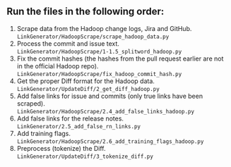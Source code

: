 ## Run the files in the following order: 
1. Scrape data from the Hadoop change logs, Jira and GitHub. \
`LinkGenerator/HadoopScrape/scrape_hadoop_data.py`
2. Process the commit and issue text. \
`LinkGenerator/HadoopScrape/1-1.5_splitword_hadoop.py` 
3. Fix the commit hashes (the hashes from the pull request earlier are not in the official Hadoop repo). \
`LinkGenerator/HadoopScrape/fix_hadoop_commit_hash.py` 
4. Get the proper Diff format for the Hadoop data. \
`LinkGenerator/UpdateDiff/2_get_diff_hadoop.py`
5. Add false links for issue and commits (only true links have been scraped). \
`LinkGenerator/HadoopScrape/2.4_add_false_links_hadoop.py` 
6. Add false links for the release notes. \
`LinkGenerator/2.5_add_false_rn_links.py` 
7. Add training flags. \
`LinkGenerator/HadoopScrape/2.6_add_training_flags_hadoop.py`
8. Preprocess (tokenize) the Diff. \
`LinkGenerator/UpdateDiff/3_tokenize_diff.py`


